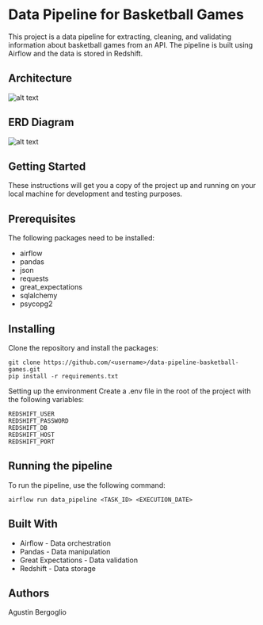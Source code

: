 
# Data Pipeline for Basketball Games

This project is a data pipeline for extracting, cleaning, and validating information about basketball games from an API. The pipeline is built using Airflow and the data is stored in Redshift.

## Architecture 

![alt text](https://i.gyazo.com/eab6ff1bd780ab0da3a221293e22a6be.png)

## ERD Diagram

![alt text](https://i.gyazo.com/5bd85b3c0f895662a614031d326bce14.png)

## Getting Started
These instructions will get you a copy of the project up and running on your local machine for development and testing purposes.

## Prerequisites
The following packages need to be installed:

- airflow
- pandas
- json
- requests
- great_expectations
- sqlalchemy
- psycopg2

## Installing
Clone the repository and install the packages:
```
git clone https://github.com/<username>/data-pipeline-basketball-games.git
pip install -r requirements.txt
```

Setting up the environment
Create a .env file in the root of the project with the following variables:

```
REDSHIFT_USER
REDSHIFT_PASSWORD
REDSHIFT_DB
REDSHIFT_HOST
REDSHIFT_PORT
```

## Running the pipeline
To run the pipeline, use the following command:
```
airflow run data_pipeline <TASK_ID> <EXECUTION_DATE>
```
## Built With
- Airflow - Data orchestration
- Pandas - Data manipulation
- Great Expectations - Data validation
- Redshift - Data storage

## Authors
Agustin Bergoglio

